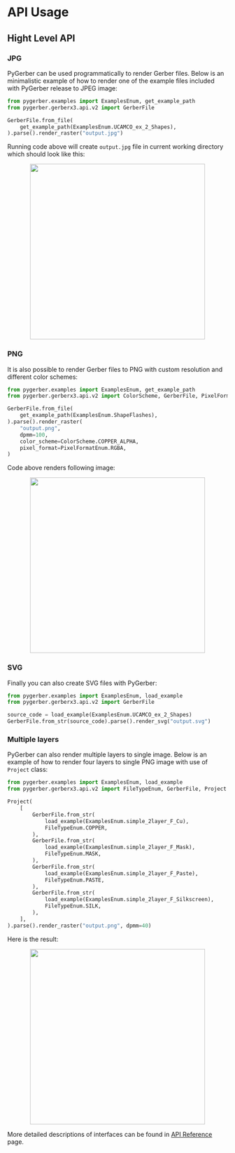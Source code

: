 # API Usage

## Hight Level API

### JPG

PyGerber can be used programmatically to render Gerber files. Below is an minimalistic
example of how to render one of the example files included with PyGerber release to JPEG
image:

```python
from pygerber.examples import ExamplesEnum, get_example_path
from pygerber.gerberx3.api.v2 import GerberFile

GerberFile.from_file(
    get_example_path(ExamplesEnum.UCAMCO_ex_2_Shapes),
).parse().render_raster("output.jpg")
```

Running code above will create `output.jpg` file in current working directory which
should look like this:

<p align="center">
  <img height="400" src="https://github.com/Argmaster/pygerber/assets/56170852/d17ebee8-e851-4c86-b110-8cd8aeca993e">
</p>

### PNG

It is also possible to render Gerber files to PNG with custom resolution and different
color schemes:

```python
from pygerber.examples import ExamplesEnum, get_example_path
from pygerber.gerberx3.api.v2 import ColorScheme, GerberFile, PixelFormatEnum

GerberFile.from_file(
    get_example_path(ExamplesEnum.ShapeFlashes),
).parse().render_raster(
    "output.png",
    dpmm=100,
    color_scheme=ColorScheme.COPPER_ALPHA,
    pixel_format=PixelFormatEnum.RGBA,
)
```

Code above renders following image:

<p align="center">
  <img height="400" src="https://github.com/Argmaster/pygerber/assets/56170852/0a5a42f3-8792-4b9a-be61-bac12f0e1c03">
</p>

### SVG

Finally you can also create SVG files with PyGerber:

```python
from pygerber.examples import ExamplesEnum, load_example
from pygerber.gerberx3.api.v2 import GerberFile

source_code = load_example(ExamplesEnum.UCAMCO_ex_2_Shapes)
GerberFile.from_str(source_code).parse().render_svg("output.svg")

```

### Multiple layers

PyGerber can also render multiple layers to single image. Below is an example of how to
render four layers to single PNG image with use of `Project` class:

```python
from pygerber.examples import ExamplesEnum, load_example
from pygerber.gerberx3.api.v2 import FileTypeEnum, GerberFile, Project

Project(
    [
        GerberFile.from_str(
            load_example(ExamplesEnum.simple_2layer_F_Cu),
            FileTypeEnum.COPPER,
        ),
        GerberFile.from_str(
            load_example(ExamplesEnum.simple_2layer_F_Mask),
            FileTypeEnum.MASK,
        ),
        GerberFile.from_str(
            load_example(ExamplesEnum.simple_2layer_F_Paste),
            FileTypeEnum.PASTE,
        ),
        GerberFile.from_str(
            load_example(ExamplesEnum.simple_2layer_F_Silkscreen),
            FileTypeEnum.SILK,
        ),
    ],
).parse().render_raster("output.png", dpmm=40)
```

Here is the result:

<p align="center">
  <img width="400" src="https://github.com/Argmaster/pygerber/assets/56170852/9b3f3823-67b3-49f1-8c76-e2bddaca81fe">
</p>

More detailed descriptions of interfaces can be found in
[API Reference](./01_api_v2_reference.md) page.
